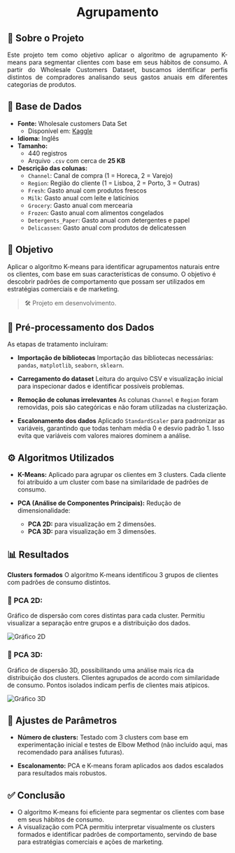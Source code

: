 <h1 align="center"> Agrupamento </h1>

## 🧠 Sobre o Projeto

<div align="justify">
  Este projeto tem como objetivo aplicar o algoritmo de agrupamento K-means para segmentar clientes com base em seus hábitos de consumo. A partir do Wholesale     
  Customers Dataset, buscamos identificar perfis distintos de compradores analisando seus gastos anuais em diferentes categorias de produtos.
</div>

##

## 📂 Base de Dados

- **Fonte:** Wholesale customers Data Set  
  - Disponível em: [Kaggle](https://www.kaggle.com/datasets/binovi/wholesale-customers-data-set)
- **Idioma:** Inglês
- **Tamanho:**
  - 440 registros
  - Arquivo `.csv` com cerca de **25 KB**
- **Descrição das colunas:**
  - `Channel`: Canal de compra (1 = Horeca, 2 = Varejo)
  - `Region`: Região do cliente (1 = Lisboa, 2 = Porto, 3 = Outras)
  - `Fresh`: Gasto anual com produtos frescos
  - `Milk`: Gasto anual com leite e laticínios
  - `Grocery`: Gasto anual com mercearia
  - `Frozen`: Gasto anual com alimentos congelados
  - `Detergents_Paper`: Gasto anual com detergentes e papel
  - `Delicassen`: Gasto anual com produtos de delicatessen

##

## 🎯 Objetivo

Aplicar o algoritmo K-means para identificar agrupamentos naturais entre os clientes, com base em suas características de consumo. O objetivo é descobrir padrões de comportamento que possam ser utilizados em estratégias comerciais e de marketing.

> 🛠 Projeto em desenvolvimento.

##

## 🧹 Pré-processamento dos Dados

As etapas de tratamento incluíram:

- **Importação de bibliotecas**
Importação das bibliotecas necessárias: `pandas`, `matplotlib`, `seaborn`, `sklearn`.

- **Carregamento do dataset**
Leitura do arquivo CSV e visualização inicial para inspecionar dados e identificar possíveis problemas.

- **Remoção de colunas irrelevantes**
As colunas `Channel` e `Region` foram removidas, pois são categóricas e não foram utilizadas na clusterização.

- **Escalonamento dos dados**
Aplicado `StandardScaler` para padronizar as variáveis, garantindo que todas tenham média 0 e desvio padrão 1. Isso evita que variáveis com valores maiores dominem a análise.

##

## ⚙️ Algoritmos Utilizados

* **K-Means:**
  Aplicado para agrupar os clientes em 3 clusters. Cada cliente foi atribuído a um cluster com base na similaridade de padrões de consumo.

* **PCA (Análise de Componentes Principais):**
  Redução de dimensionalidade:

  * **PCA 2D:** para visualização em 2 dimensões.
  * **PCA 3D:** para visualização em 3 dimensões.

##

## 📊 Resultados

**Clusters formados**
O algoritmo K-means identificou 3 grupos de clientes com padrões de consumo distintos.

### 📌 **PCA 2D:**
  Gráfico de dispersão com cores distintas para cada cluster.
  Permitiu visualizar a separação entre grupos e a distribuição dos dados.
  
  ![Gráfico 2D](https://github.com/user-attachments/assets/b9aaa247-d3c5-4ce9-ac70-ec6f8ed321a3)

### 📌 **PCA 3D:**
  Gráfico de dispersão 3D, possibilitando uma análise mais rica da distribuição dos clusters.
  Clientes agrupados de acordo com similaridade de consumo.
  Pontos isolados indicam perfis de clientes mais atípicos.
  
![Gráfico 3D](https://github.com/user-attachments/assets/b94dad49-36e3-4a94-bef6-4c79649375d5)


##

## 🔧 Ajustes de Parâmetros

- **Número de clusters:**
Testado com 3 clusters com base em experimentação inicial e testes de Elbow Method (não incluído aqui, mas recomendado para análises futuras).

- **Escalonamento:**
PCA e K-means foram aplicados aos dados escalados para resultados mais robustos.

##

## ✅ Conclusão

- O algoritmo K-means foi eficiente para segmentar os clientes com base em seus hábitos de consumo.
- A visualização com PCA permitiu interpretar visualmente os clusters formados e identificar padrões de comportamento, servindo de base para estratégias comerciais e ações de marketing.
